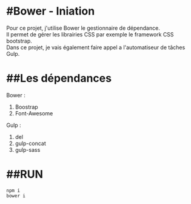 #Bower - Iniation
=========================

Pour ce projet, j'utilise Bower le gestionnaire de dépendance.<br/>  Il permet de gérer les librairies CSS par exemple le framework CSS bootstrap.<br/> 
Dans ce projet, je vais également faire appel a l'automatiseur de tâches Gulp.

##Les dépendances
================

Bower :<br/>
1. Boostrap
2. Font-Awesome

Gulp :<br/>
1. del
2. gulp-concat
3. gulp-sass

##RUN
================

````
npm i 
bower i
````

